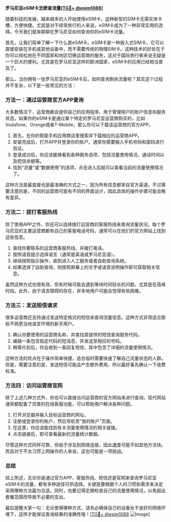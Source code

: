 **罗马尼亚eSIM卡怎麽查流量[[TG💪+ @esim1088](https://t.me/s/esim1088)]**

随着科技的发展，越来越多的人开始使用eSIM卡，这种新型的SIM卡无需实体卡槽，方便快捷。尤其是对于经常旅行的人来说，eSIM卡成为了一种非常实用的选择。今天我们就来聊聊在罗马尼亚如何查询你的eSIM卡流量。

首先，让我们简单了解一下什么是eSIM卡。eSIM卡是一种嵌入式SIM卡，它可以直接安装在手机或其他设备中，而不需要传统的物理SIM卡。这种技术的好处在于你可以轻松地在不同国家和地区切换运营商的服务，这对于国际旅行者来说无疑是一个巨大的便利。尤其是在罗马尼亚这样的欧洲国家，eSIM卡的应用已经相当普及了。

那么，当你拥有一张罗马尼亚的eSIM卡后，如何查询剩余流量呢？其实这个过程并不复杂，以下是一些常见的方法：

### 方法一：通过运营商官方APP查询

大多数情况下，运营商都会提供自己的应用程序，用于管理用户的账户信息和服务状态。如果你的eSIM卡是通过某个特定的罗马尼亚运营商购买的，比如Vodafone、Orange或者T-Mobile，那么你可以下载该运营商的官方APP。

1. 首先，在你的智能手机应用商店里搜索并下载相应的运营商APP。
2. 安装完成后，打开APP并登录你的账户。通常你需要输入手机号码和密码进行验证。
3. 登录成功后，你应该能够看到各种服务选项，包括流量使用情况、通话时间以及短信余额等。
4. 找到“流量”或“数据使用”的选项，点击进入后就可以查看当前的流量使用情况了。

这种方法是最直接也是最准确的方式之一，因为所有信息都来自官方渠道。不过需要注意的是，不同的运营商可能有不同的界面设计，因此具体的操作步骤可能会略有差异。

### 方法二：拨打客服热线

除了使用APP之外，你还可以选择拨打运营商的客服热线来查询流量状况。每个罗马尼亚的主要运营商都有自己的客服电话号码，通常可以在他们的官方网站上找到这些信息。

1. 查找你要联系的运营商客服热线，并拨打电话。
2. 按照语音提示选择语言（通常是英语或罗马尼亚语）。
3. 继续按照指示操作，直到进入人工服务或者自助查询系统。
4. 如果选择了自助查询，则按照屏幕上的文字或语音说明操作即可获取相关信息。

虽然这种方式也很有效，但有时候可能会遇到等待时间较长的问题，尤其是在高峰时段。此外，由于语言障碍的存在，非本地用户可能会觉得有些困难。

### 方法三：发送短信请求

很多运营商还支持通过发送特定格式的短信来查询流量信息。这种方式非常适合那些不熟悉当地语言环境的新手用户。

1. 确认你要使用的运营商名称，并查找其提供的短信查询服务代码。
2. 编辑一条包含指定代码的短消息，并发送至相应的号码。
3. 稍等片刻后，你会收到一条回复短信，其中包含了详细的流量使用情况。

这种方法的优点在于操作简单快捷，适合临时需要快速了解自己流量状态的人群。但是，需要注意的是，发送短信可能会产生额外费用，所以最好事先确认一下收费标准。

### 方法四：访问运营商官网

除了上述几种方式外，你也可以直接访问运营商的官方网站来进行查询。现代网站通常都配备了完善的在线客服功能，可以帮助用户解决各种问题。

1. 打开浏览器并输入目标运营商的网址。
2. 注册或登录你的账户，然后导航至“我的账户”页面。
3. 在这里，你应该能找到有关流量使用情况的相关链接。
4. 点击链接后，即可查看最新的流量统计数据。

尽管这种方式同样可靠，但由于涉及到网络连接，因此速度可能不如其他方法快。而且对于不太习惯上网操作的人来说，这也可能是一项挑战。

### 总结

综上所述，无论你是通过官方APP、客服热线、短信还是官网来查询罗马尼亚eSIM卡的流量，都有多种途径可供选择。关键是要根据个人的习惯和需求来决定采用哪种方法最为合适。同时，也要记得定期检查自己的流量使用情况，以免超出套餐范围而导致不必要的支出。

最后提醒大家一句：无论使用哪种方式，请务必确保自己的设备处于良好的网络环境下，这样才能保证查询结果的准确性哦！[[TG💪+ @esim1088](https://t.me/s/esim1088) ![Image](https://i.postimg.cc/4NQfJmqS/Snipaste-2025-05-13-00-14-12.png)]